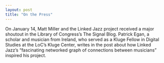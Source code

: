 ```yaml
---
layout: post
title: "On the Press"
---
```

On January 14, Matt Miller and the Linked Jazz project received a major shoutout in the Library of Congress’s The Signal Blog. Patrick Egan, a scholar and musician from Ireland, who served as a Kluge Fellow in Digital Studies at the LoC’s Kluge Center, writes in the post about how Linked Jazz’s “fascinating networked graph of connections between musicians” inspired his project.
